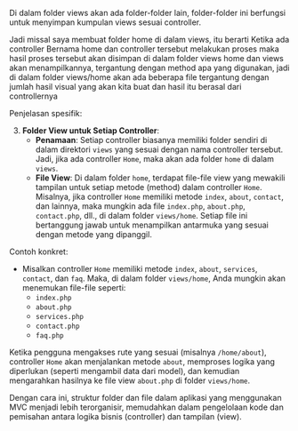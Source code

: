 Di dalam folder views akan ada folder-folder lain, folder-folder ini berfungsi untuk menyimpan kumpulan views sesuai controller.

Jadi missal saya membuat folder home di dalam views, itu berarti Ketika ada controller Bernama home dan controller tersebut melakukan proses maka hasil proses tersebut akan disimpan di dalam folder views home dan views akan menampilkannya, tergantung dengan method apa yang digunakan, jadi di dalam folder views/home akan ada beberapa file tergantung dengan jumlah hasil visual yang akan kita buat dan hasil itu berasal dari controllernya

Penjelasan spesifik:

3. **Folder View untuk Setiap Controller**: 
   - **Penamaan**: Setiap controller biasanya memiliki folder sendiri di dalam direktori `views` yang sesuai dengan nama controller tersebut. Jadi, jika ada controller `Home`, maka akan ada folder `home` di dalam `views`.
   - **File View**: Di dalam folder `home`, terdapat file-file view yang mewakili tampilan untuk setiap metode (method) dalam controller `Home`. Misalnya, jika controller `Home` memiliki metode `index`, `about`, `contact`, dan lainnya, maka mungkin ada file `index.php`, `about.php`, `contact.php`, dll., di dalam folder `views/home`. Setiap file ini bertanggung jawab untuk menampilkan antarmuka yang sesuai dengan metode yang dipanggil.

Contoh konkret:
- Misalkan controller `Home` memiliki metode `index`, `about`, `services`, `contact`, dan `faq`. Maka, di dalam folder `views/home`, Anda mungkin akan menemukan file-file seperti:
  - `index.php`
  - `about.php`
  - `services.php`
  - `contact.php`
  - `faq.php`

Ketika pengguna mengakses rute yang sesuai (misalnya `/home/about`), controller `Home` akan menjalankan metode `about`, memproses logika yang diperlukan (seperti mengambil data dari model), dan kemudian mengarahkan hasilnya ke file view `about.php` di folder `views/home`.

Dengan cara ini, struktur folder dan file dalam aplikasi yang menggunakan MVC menjadi lebih terorganisir, memudahkan dalam pengelolaan kode dan pemisahan antara logika bisnis (controller) dan tampilan (view).